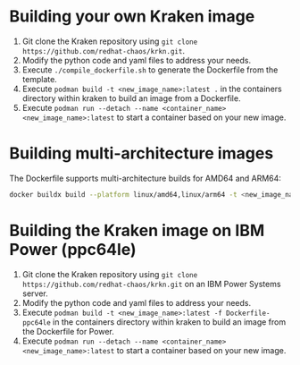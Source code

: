 # Building your own Kraken image

1. Git clone the Kraken repository using `git clone https://github.com/redhat-chaos/krkn.git`.
2. Modify the python code and yaml files to address your needs.
3. Execute `./compile_dockerfile.sh` to generate the Dockerfile from the template.
4. Execute `podman build -t <new_image_name>:latest .` in the containers directory within kraken to build an image from a Dockerfile.
4. Execute `podman run --detach --name <container_name> <new_image_name>:latest` to start a container based on your new image.

# Building multi-architecture images

The Dockerfile supports multi-architecture builds for AMD64 and ARM64:

```bash
docker buildx build --platform linux/amd64,linux/arm64 -t <new_image_name>:latest --push .
```

# Building the Kraken image on IBM Power (ppc64le)

1. Git clone the Kraken repository using `git clone https://github.com/redhat-chaos/krkn.git` on an IBM Power Systems server.
2. Modify the python code and yaml files to address your needs.
3. Execute `podman build -t <new_image_name>:latest -f Dockerfile-ppc64le` in the containers directory within kraken to build an image from the Dockerfile for Power.
4. Execute `podman run --detach --name <container_name> <new_image_name>:latest` to start a container based on your new image.

